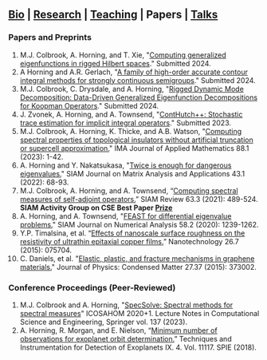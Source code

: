 ## [Bio](index.md) | [Research](research.md) | [Teaching](teaching.md) | Papers | [Talks](talks.md)

### Papers and Preprints
1. M.J. Colbrook, A. Horning, and T. Xie, "[Computing generalized eigenfunctions in rigged Hilbert spaces](https://arxiv.org/abs/2410.08343)." Submitted 2024.
2. A Horning and A.R. Gerlach, "[A family of high-order accurate contour integral methods for strongly continuous semigroups](https://arxiv.org/abs/2408.07691)." Submitted 2024.
3. M.J. Colbrook, C. Drysdale, and A. Horning, "[Rigged Dynamic Mode Decomposition: Data-Driven Generalized Eigenfunction Decompositions for Koopman Operators](https://arxiv.org/abs/2405.00782)." Submitted 2024.
4. J. Zvonek, A. Horning, and A. Townsend, "[ContHutch++: Stochastic trace estimation for implicit integral operators](https://arxiv.org/abs/2311.07035)." Submitted 2023.
5. M.J. Colbrook, A. Horning, K. Thicke, and A.B. Watson, "[Computing spectral properties of topological insulators without artificial truncation or supercell approximation.](https://doi.org/10.1093/imamat/hxad002)" IMA Journal of Applied Mathematics 88.1 (2023): 1-42.
6. A. Horning and Y. Nakatsukasa, "[Twice is enough for dangerous eigenvalues.](https://doi.org/10.1137/20M1385330)" SIAM Journal on Matrix Analysis and Applications 43.1 (2022): 68-93.
7. M.J. Colbrook, A. Horning, and A. Townsend, “[Computing spectral measures of self-adjoint operators.](https://doi.org/10.1137/20M1330944)” SIAM Review 63.3 (2021): 489-524. **SIAM Activity Group on CSE Best Paper [Prize](https://www.siam.org/programs-initiatives/prizes-awards/activity-group-prizes/siam-activity-group-on-computational-science-and-engineering-best-paper-prize/)**
8. A. Horning, and A. Townsend, "[FEAST for differential eigenvalue problems.](https://doi.org/10.1137/19M1238708)" SIAM Journal on Numerical Analysis 58.2 (2020): 1239-1262.
9. Y.P. Timalsina, et al. “[Effects of nanoscale surface roughness on the resistivity of ultrathin epitaxial copper films.](https://iopscience.iop.org/article/10.1088/0957-4484/26/7/075704/meta)” Nanotechnology 26.7 (2015): 075704.
10. C. Daniels, et al. "[Elastic, plastic, and fracture mechanisms in graphene materials.](https://iopscience.iop.org/article/10.1088/0953-8984/27/37/373002#artAbst)" Journal of Physics: Condensed Matter 27.37 (2015): 373002.

### Conference Proceedings (Peer-Reviewed)
1. M.J. Colbrook and A. Horning, "[SpecSolve: Spectral methods for spectral measures](https://doi.org/10.1007/978-3-031-20432-6_10)" ICOSAHOM 2020+1. Lecture Notes in Computational Science and Engineering, Springer vol. 137 (2023). 
2. A. Horning, R. Morgan, and E. Nielson, “[Minimum number of observations for exoplanet orbit determination.](https://www.spiedigitallibrary.org/conference-proceedings-of-spie/11117/111171C/Minimum-number-of-observations-for-exoplanet-orbit-determination/10.1117/12.2529741.short?SSO=1)” Techniques and Instrumentation for Detection of Exoplanets IX. 4. Vol. 11117. SPIE (2018).
